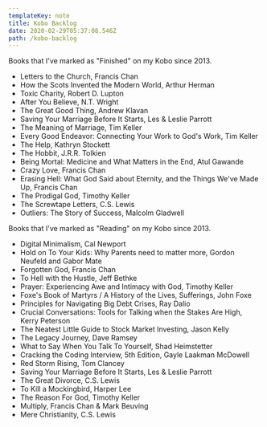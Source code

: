 ```yaml
---
templateKey: note
title: Kobo Backlog
date: 2020-02-29T05:37:08.546Z
path: /kobo-backlog
---
```


Books that I've marked as "Finished" on my Kobo since 2013.

- Letters to the Church, Francis Chan
- How the Scots Invented the Modern World, Arthur Herman
- Toxic Charity, Robert D. Lupton
- After You Believe, N.T. Wright
- The Great Good Thing, Andrew Klavan
- Saving Your Marriage Before It Starts, Les & Leslie Parrott
- The Meaning of Marriage, Tim Keller
- Every Good Endeavor: Connecting Your Work to God's Work, Tim Keller
- The Help, Kathryn Stockett
- The Hobbit, J.R.R. Tolkien
- Being Mortal: Medicine and What Matters in the End, Atul Gawande
- Crazy Love, Francis Chan
- Erasing Hell: What God Said about Eternity, and the Things We've Made Up, Francis Chan
- The Prodigal God, Timothy Keller
- The Screwtape Letters, C.S. Lewis
- Outliers: The Story of Success, Malcolm Gladwell

Books that I've marked as "Reading" on my Kobo since 2013.

- Digital Minimalism, Cal Newport
- Hold on To Your Kids: Why Parents need to matter more, Gordon Neufeld and Gabor Mate
- Forgotten God, Francis Chan
- To Hell with the Hustle, Jeff Bethke
- Prayer: Experiencing Awe and Intimacy with God, Timothy Keller
- Foxe's Book of Martyrs / A History of the Lives, Sufferings, John Foxe
- Principles for Navigating Big Debt Crises, Ray Dalio
- Crucial Conversations: Tools for Talking when the Stakes Are High, Kerry Peterson
- The Neatest Little Guide to Stock Market Investing, Jason Kelly
- The Legacy Journey, Dave Ramsey
- What to Say When You Talk To Yourself, Shad Heimstetter
- Cracking the Coding Interview, 5th Edition, Gayle Laakman McDowell
- Red Storm Rising, Tom Clancey
- Saving Your Marriage Before It Starts, Les & Leslie Parrott
- The Great Divorce, C.S. Lewis
- To Kill a Mockingbird, Harper Lee
- The Reason For God, Timothy Keller
- Multiply, Francis Chan & Mark Beuving
- Mere Christianity, C.S. Lewis
